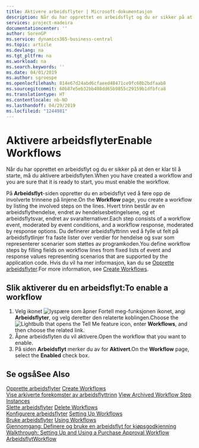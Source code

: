 ```yaml
---
title: Aktivere arbeidsflyter | Microsoft-dokumentasjon
description: Når du har opprettet en arbeidsflyt og du er sikker på at den er klar til å starte, må du aktivere arbeidsflyten.
services: project-madeira
documentationcenter: ''
author: SorenGP
ms.service: dynamics365-business-central
ms.topic: article
ms.devlang: na
ms.tgt_pltfrm: na
ms.workload: na
ms.search.keywords: ''
ms.date: 04/01/2019
ms.author: sgroespe
ms.openlocfilehash: 814e67d24abd6cfaeed48471ce9fc60b2bdfaab8
ms.sourcegitcommit: 60b87e5eb32bb408dd65b9855c29159b1dfbfca8
ms.translationtype: HT
ms.contentlocale: nb-NO
ms.lasthandoff: 04/29/2019
ms.locfileid: "1244981"
---
```

# <a name="enable-workflows"></a><span data-ttu-id="3d605-103">Aktivere arbeidsflyter</span><span class="sxs-lookup"><span data-stu-id="3d605-103">Enable Workflows</span></span>
<span data-ttu-id="3d605-104">Når du har opprettet en arbeidsflyt og du er sikker på at den er klar til å starte, må du aktivere arbeidsflyten.</span><span class="sxs-lookup"><span data-stu-id="3d605-104">When you have created a workflow and you are sure that it is ready to start, you must enable the workflow.</span></span>  

 <span data-ttu-id="3d605-105">På **Arbeidsflyt**-siden oppretter du en arbeidsflyt ved å føre opp de involverte trinnene på linjene.</span><span class="sxs-lookup"><span data-stu-id="3d605-105">On the **Workflow** page, you create a workflow by listing the involved steps on the lines.</span></span> <span data-ttu-id="3d605-106">Hvert trinn består av en arbeidsflythendelse, endret av hendelsesbetingelsene, og et arbeidsflytsvar, endret av svaralternativer.</span><span class="sxs-lookup"><span data-stu-id="3d605-106">Each step consists of a workflow event, moderated by event conditions, and a workflow response, moderated by response options.</span></span> <span data-ttu-id="3d605-107">Du definerer arbeidsflyttrinn ved å fylle ut felt på arbeidsflytlinjer fra faste lister over verdier for hendelse og svar som representerer scenarier som støttes av programkoden.</span><span class="sxs-lookup"><span data-stu-id="3d605-107">You define workflow steps by filling fields on workflow lines from fixed lists of event and response values representing scenarios that are supported by the application code.</span></span> <span data-ttu-id="3d605-108">Hvis du vil ha mer informasjon, kan du se [Opprette arbeidsflyter](across-how-to-create-workflows.md).</span><span class="sxs-lookup"><span data-stu-id="3d605-108">For more information, see [Create Workflows](across-how-to-create-workflows.md).</span></span>  

## <a name="to-enable-a-workflow"></a><span data-ttu-id="3d605-109">Slik aktiverer du en arbeidsflyt:</span><span class="sxs-lookup"><span data-stu-id="3d605-109">To enable a workflow</span></span>  
1.  <span data-ttu-id="3d605-110">Velg ikonet ![lyspære som åpner Fortell meg-funksjonen](media/ui-search/search_small.png "Fortell hva du vil gjøre") ikonet, angi **Arbeidsflyter**, og velg deretter den relaterte koblingen.</span><span class="sxs-lookup"><span data-stu-id="3d605-110">Choose the ![Lightbulb that opens the Tell Me feature](media/ui-search/search_small.png "Tell me what you want to do") icon, enter **Workflows**, and then choose the related link.</span></span>  
2.  <span data-ttu-id="3d605-111">Åpne arbeidsflyten du vil aktivere.</span><span class="sxs-lookup"><span data-stu-id="3d605-111">Open the workflow that you want to enable.</span></span>  
3.  <span data-ttu-id="3d605-112">På siden **Arbeidsflyt** merker du av for **Aktivert**.</span><span class="sxs-lookup"><span data-stu-id="3d605-112">On the **Workflow** page, select the **Enabled** check box.</span></span>  

## <a name="see-also"></a><span data-ttu-id="3d605-113">Se også</span><span class="sxs-lookup"><span data-stu-id="3d605-113">See Also</span></span>  
 <span data-ttu-id="3d605-114">[Opprette arbeidsflyter](across-how-to-create-workflows.md) </span><span class="sxs-lookup"><span data-stu-id="3d605-114">[Create Workflows](across-how-to-create-workflows.md) </span></span>  
 <span data-ttu-id="3d605-115">[Vise arkiverte forekomster av arbeidsflyttrinn](across-how-to-view-archived-workflow-step-instances.md) </span><span class="sxs-lookup"><span data-stu-id="3d605-115">[View Archived Workflow Step Instances](across-how-to-view-archived-workflow-step-instances.md) </span></span>  
 <span data-ttu-id="3d605-116">[Slette arbeidsflyter](across-how-to-delete-workflows.md) </span><span class="sxs-lookup"><span data-stu-id="3d605-116">[Delete Workflows](across-how-to-delete-workflows.md) </span></span>  
 <span data-ttu-id="3d605-117">[Konfigurere arbeidsflyter](across-set-up-workflows.md) </span><span class="sxs-lookup"><span data-stu-id="3d605-117">[Setting Up Workflows](across-set-up-workflows.md) </span></span>  
 <span data-ttu-id="3d605-118">[Bruke arbeidsflyter](across-use-workflows.md) </span><span class="sxs-lookup"><span data-stu-id="3d605-118">[Using Workflows](across-use-workflows.md) </span></span>  
 <span data-ttu-id="3d605-119">[Gjennomgang: Definere og bruke en arbeidsflyt for kjøpsgodkjenning](walkthrough-setting-up-and-using-a-purchase-approval-workflow.md) </span><span class="sxs-lookup"><span data-stu-id="3d605-119">[Walkthrough: Setting Up and Using a Purchase Approval Workflow](walkthrough-setting-up-and-using-a-purchase-approval-workflow.md) </span></span>  
 [<span data-ttu-id="3d605-120">Arbeidsflyt</span><span class="sxs-lookup"><span data-stu-id="3d605-120">Workflow</span></span>](across-workflow.md)   

